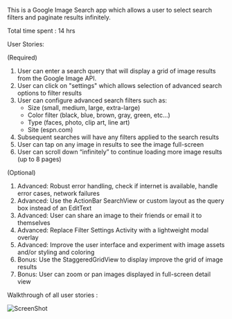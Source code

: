 This is a Google Image Search app which allows a user to select search filters and paginate results infinitely.

Total time spent : 14 hrs

User Stories:

(Required)

1. User can enter a search query that will display a grid of image results from the Google Image API.
2. User can click on "settings" which allows selection of advanced search options to filter results
3. User can configure advanced search filters such as:
   * Size (small, medium, large, extra-large)
   * Color filter (black, blue, brown, gray, green, etc...)
   * Type (faces, photo, clip art, line art)
   * Site (espn.com)
4. Subsequent searches will have any filters applied to the search results
5. User can tap on any image in results to see the image full-screen
6. User can scroll down “infinitely” to continue loading more image results (up to 8 pages)

(Optional)

1. Advanced: Robust error handling, check if internet is available, handle error cases, network failures
2. Advanced: Use the ActionBar SearchView or custom layout as the query box instead of an EditText
3. Advanced: User can share an image to their friends or email it to themselves
4. Advanced: Replace Filter Settings Activity with a lightweight modal overlay
5. Advanced: Improve the user interface and experiment with image assets and/or styling and coloring
6. Bonus: Use the StaggeredGridView to display improve the grid of image results
7. Bonus: User can zoom or pan images displayed in full-screen detail view

Walkthrough of all user stories : 

![ScreenShot](https://github.com/netra-m/GoogleImageSearch/blob/master/GoogleImageSearchDemo.gif)
